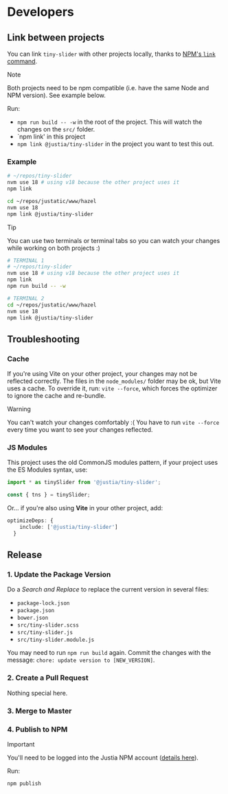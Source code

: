 # Developers

## Link between projects

You can link `tiny-slider` with other projects locally, thanks to [NPM's `link` command](https://docs.npmjs.com/cli/v11/commands/npm-link).

> [!NOTE]  
> Both projects need to be npm compatible (i.e. have the same Node and NPM version).
> See example below.

Run:
- `npm run build -- -w` in the root of the project. This will watch the changes on the `src/` folder.
- `npm link' in this project
- `npm link @justia/tiny-slider` in the project you want to test this out.

### Example

```bash
# ~/repos/tiny-slider
nvm use 18 # using v18 because the other project uses it
npm link

cd ~/repos/justatic/www/hazel
nvm use 18 
npm link @justia/tiny-slider
```


> [!TIP]  
> You can use two terminals or terminal tabs so you can watch your changes while working on both projects :)
 
```bash
# TERMINAL 1
# ~/repos/tiny-slider
nvm use 18 # using v18 because the other project uses it
npm link
npm run build -- -w
```

```bash
# TERMINAL 2
cd ~/repos/justatic/www/hazel
nvm use 18 
npm link @justia/tiny-slider
```

## Troubleshooting

### Cache

If you're using Vite on your other project, your changes may not be reflected correctly.
The files in the `node_modules/` folder may be ok, but Vite uses a cache. To override it, run:
`vite --force`, which forces the optimizer to ignore the cache and re-bundle.

> [!WARNING]  
> You can't watch your changes comfortably :( You have to run `vite --force` every time you want to see your changes reflected. 

### JS Modules

This project uses the old CommonJS modules pattern, if your project uses the ES Modules syntax, use:

```ts
import * as tinySlider from '@justia/tiny-slider';

const { tns } = tinySlider;
```

Or... if you're also using **Vite** in your other project, add:

```ts
optimizeDeps: {
    include: ['@justia/tiny-slider']
  }
```

## Release

### 1. Update the Package Version

Do a _Search and Replace_ to replace the current version in several files:

- `package-lock.json`
- `package.json`
- `bower.json`
- `src/tiny-slider.scss`
- `src/tiny-slider.js`
- `src/tiny-slider.module.js`

You may need to run `npm run build` again.
Commit the changes with the message: `chore: update version to [NEW_VERSION]`.

### 2. Create a Pull Request

Nothing special here. 

### 3. Merge to Master

### 4. Publish to NPM

> [!IMPORTANT]
> You'll need to be logged into the Justia NPM account ([details here](https://github.com/justia/front-end-projects?tab=readme-ov-file#login-)).

Run:

```bash
npm publish
```